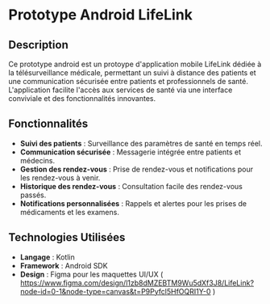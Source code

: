 # Prototype Android LifeLink

## Description
Ce prototype android est un protoype d'application mobile LifeLink dédiée à la télésurveillance médicale, permettant un suivi à distance des patients et une communication sécurisée entre patients et professionnels de santé. L'application facilite l'accès aux services de santé via une interface conviviale et des fonctionnalités innovantes.

## Fonctionnalités
- **Suivi des patients** : Surveillance des paramètres de santé en temps réel.
- **Communication sécurisée** : Messagerie intégrée entre patients et médecins.
- **Gestion des rendez-vous** : Prise de rendez-vous et notifications pour les rendez-vous à venir.
- **Historique des rendez-vous** : Consultation facile des rendez-vous passés.
- **Notifications personnalisées** : Rappels et alertes pour les prises de médicaments et les examens.

## Technologies Utilisées
- **Langage** : Kotlin 
- **Framework** : Android SDK
- **Design** : Figma pour les maquettes UI/UX
   ( https://www.figma.com/design/l1zb8dMZEBTM9Wu5dXf3J8/LifeLink?node-id=0-1&node-type=canvas&t=P9Pyfcl5HfOQRI1Y-0 ) 
